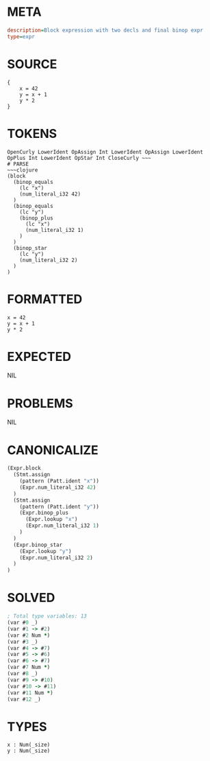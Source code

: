 # META
~~~ini
description=Block expression with two decls and final binop expr
type=expr
~~~
# SOURCE
~~~roc
{
    x = 42
    y = x + 1
    y * 2
}
~~~
# TOKENS
~~~text
OpenCurly LowerIdent OpAssign Int LowerIdent OpAssign LowerIdent OpPlus Int LowerIdent OpStar Int CloseCurly ~~~
# PARSE
~~~clojure
(block
  (binop_equals
    (lc "x")
    (num_literal_i32 42)
  )
  (binop_equals
    (lc "y")
    (binop_plus
      (lc "x")
      (num_literal_i32 1)
    )
  )
  (binop_star
    (lc "y")
    (num_literal_i32 2)
  )
)
~~~
# FORMATTED
~~~roc
x = 42
y = x + 1
y * 2
~~~
# EXPECTED
NIL
# PROBLEMS
NIL
# CANONICALIZE
~~~clojure
(Expr.block
  (Stmt.assign
    (pattern (Patt.ident "x"))
    (Expr.num_literal_i32 42)
  )
  (Stmt.assign
    (pattern (Patt.ident "y"))
    (Expr.binop_plus
      (Expr.lookup "x")
      (Expr.num_literal_i32 1)
    )
  )
  (Expr.binop_star
    (Expr.lookup "y")
    (Expr.num_literal_i32 2)
  )
)
~~~
# SOLVED
~~~clojure
; Total type variables: 13
(var #0 _)
(var #1 -> #2)
(var #2 Num *)
(var #3 _)
(var #4 -> #7)
(var #5 -> #6)
(var #6 -> #7)
(var #7 Num *)
(var #8 _)
(var #9 -> #10)
(var #10 -> #11)
(var #11 Num *)
(var #12 _)
~~~
# TYPES
~~~roc
x : Num(_size)
y : Num(_size)
~~~
